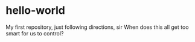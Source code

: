 # hello-world
My first repository, just following directions, sir
When does this all get too smart for us to control?
